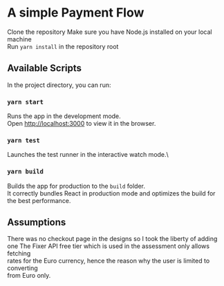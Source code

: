 # A simple Payment Flow  

Clone the repository 
Make sure you have Node.js installed on your local machine   
Run `yarn install` in the repository root  

## Available Scripts

In the project directory, you can run:

### `yarn start`

Runs the app in the development mode.\
Open [http://localhost:3000](http://localhost:3000) to view it in the browser.

### `yarn test`

Launches the test runner in the interactive watch mode.\


### `yarn build`

Builds the app for production to the `build` folder.\
It correctly bundles React in production mode and optimizes the build for the best performance.


## Assumptions

There was no checkout page in the designs so I took the liberty of adding one
The Fixer API free tier which is used in the assessment only allows fetching  
rates for the Euro currency, hence the reason why the user  is limited to converting  
from Euro only.



